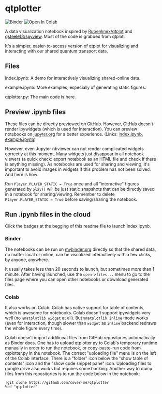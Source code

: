 # qtplotter

[![Binder](https://mybinder.org/badge_logo.svg)](https://mybinder.org/v2/gh/cover-me/qtplotter/master?filepath=index.ipynb)
[![Open In Colab](https://colab.research.google.com/assets/colab-badge.svg)](https://colab.research.google.com/github/cover-me/qtplotter/blob/master/index.ipynb)

A data visualization notebook inspired by [Rubenknex/qtplot](https://github.com/Rubenknex/qtplot) and [gsteele13/spyview](https://github.com/gsteele13/spyview). Most of the code is grabbed from qtplot.

It's a simpler, easier-to-access version of qtplot for visualizing and interacting with our shared quantum transport data.

## Files

index.ipynb: A demo for interactively visualizing shared-online data. 

example.ipynb: More examples, especially of generating static figures.

qtplotter.py: The main code is here.


## Preview .ipynb files

These files can be directly previewed on GitHub. However, GitHub doesn't render ipywidgets (which is used for interaction). You can preview notebooks on [jupyter.org](https://nbviewer.jupyter.org/) for a better experience. (Links: [index.ipynb](https://nbviewer.jupyter.org/github/cover-me/qtplotter/blob/master/index.ipynb), [example.ipynb](https://nbviewer.jupyter.org/github/cover-me/qtplotter/blob/master/example.ipynb))

However, even Jupyter nbviewer can not render complicated widgets correctly at this moment. Many widgets just disappear in all notebook viewers (a quick check: export notebook as an HTML file and check if there is anything missing). As notebooks are used for sharing and viewing, it's important to avoid images in widgets if this problem has not been solved. And here is how:

Run `Player.PLAYER_STATIC = True` once and all "interactive" figures generated by `play()` will be just static snapshots that can be directly saved in a notebook for sharing/viewing. Remember to delete `Player.PLAYER_STATIC = True` before saving/sharing the notebook.

## Run .ipynb files in the cloud

Click the badges at the begging of this readme file to launch index.ipynb.

### Binder

The notebooks can be run on [mybinder.org](https://mybinder.org/) directly so that the shared data, no matter local or online, can be visualized interactively with a few clicks, by anyone, anywhere. 

It usually takes less than 20 seconds to launch, but sometimes more than 1 minute. After having launched, use the `open->files...` menu to go to the files page where you can open other notebooks or download generated files.

### Colab

It also works on Colab. Colab has native support for table of contents, which is awesome for notebooks. Colab doesn't support ipywidgets very well (no `%matplotlib widget` at all). But `%matplotlib inline` mode works (even for interaction, though slower than `widget` as `inline` backend redraws the whole figure every time).

Colab doesn't import additional files from GitHub repositories automatically as Binder does. One has to upload qtplotter.py to Colab's temporary runtime manually in order to run the notebook, or copy-paste-run code from qtplotter.py in the notebook. The correct "uploading file" menu is on the left of the Colab interface. There is a "folder" icon below the "show table of contents" icon and the "show code snippet pane" icon. Uploading files to google drive also works but requires some hacking. Another way to dump files from this repositories is to run the code below in the notebook:

```
!git clone https://github.com/cover-me/qtplotter
%cd "qtplotter"
```
